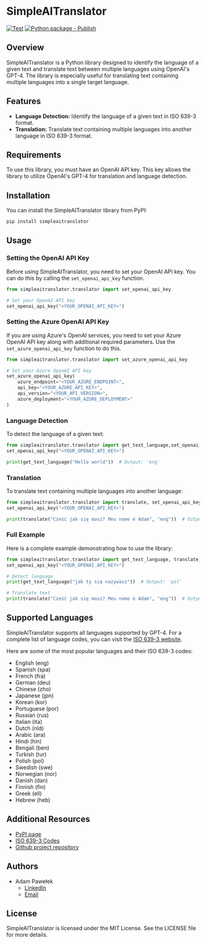 # SimpleAITranslator
[![Test](https://github.com/adam-pawelek/SimpleAITranslator/actions/workflows/test.yml/badge.svg)](https://github.com/adam-pawelek/SimpleAITranslator/actions/workflows/test.yml)
[![Python package - Publish](https://github.com/adam-pawelek/SimpleAITranslator/actions/workflows/publish.yml/badge.svg)](https://github.com/adam-pawelek/SimpleAITranslator/actions/workflows/publish.yml)
## Overview

SimpleAITranslator is a Python library designed to identify the language of a given text and translate text between multiple languages using OpenAI's GPT-4. The library is especially useful for translating text containing multiple languages into a single target language.

## Features

- **Language Detection:** Identify the language of a given text in ISO 639-3 format.
- **Translation:** Translate text containing multiple languages into another language in ISO 639-3 format.

## Requirements

To use this library, you must have an OpenAI API key. This key allows the library to utilize OpenAI's GPT-4 for translation and language detection.



## Installation

You can install the SimpleAITranslator library from PyPI:

```bash
pip install simpleaitranslator
```

## Usage

### Setting the OpenAI API Key

Before using SimpleAITranslator, you need to set your OpenAI API key. You can do this by calling the `set_openai_api_key` function.

```python
from simpleaitranslator.translator import set_openai_api_key

# Set your OpenAI API key
set_openai_api_key("<YOUR_OPENAI_API_KEY>")
```

### Setting the Azure OpenAI API Key

If you are using Azure's OpenAI services, you need to set your Azure OpenAI API key along with additional required parameters. Use the `set_azure_openai_api_key` function to do this.

```python
from simpleaitranslator.translator import set_azure_openai_api_key

# Set your Azure OpenAI API key
set_azure_openai_api_key(
    azure_endpoint="<YOUR_AZURE_ENDPOINT>",
    api_key="<YOUR_AZURE_API_KEY>",
    api_version="<YOUR_API_VERSION>",
    azure_deployment="<YOUR_AZURE_DEPLOYMENT>"
)
```


### Language Detection

To detect the language of a given text:

```python
from simpleaitranslator.translator import get_text_language,set_openai_api_key
set_openai_api_key("<YOUR_OPENAI_API_KEY>")

print(get_text_language("Hello world"))  # Output: 'eng'
```

### Translation

To translate text containing multiple languages into another language:

```python
from simpleaitranslator.translator import translate, set_openai_api_key
set_openai_api_key("<YOUR_OPENAI_API_KEY>")

print(translate("Cześć jak się masz? Meu nome é Adam", "eng"))  # Output: "Hello how are you? My name is Adam"
```


### Full Example

Here is a complete example demonstrating how to use the library:

```python
from simpleaitranslator.translator import get_text_language, translate, set_openai_api_key
set_openai_api_key("<YOUR_OPENAI_API_KEY>")

# Detect language
print(get_text_language("jak ty się nazywasz"))  # Output: 'pol'

# Translate text
print(translate("Cześć jak się masz? Meu nome é Adam", "eng"))  # Output: "Hello how are you? My name is Adam"
```

## Supported Languages

SimpleAITranslator supports all languages supported by GPT-4. For a complete list of language codes, you can visit the [ISO 639-3 website](https://iso639-3.sil.org/code_tables/639/data).

Here are some of the most popular languages and their ISO 639-3 codes:

- English (eng)
- Spanish (spa)
- French (fra)
- German (deu)
- Chinese (zho)
- Japanese (jpn)
- Korean (kor)
- Portuguese (por)
- Russian (rus)
- Italian (ita)
- Dutch (nld)
- Arabic (ara)
- Hindi (hin)
- Bengali (ben)
- Turkish (tur)
- Polish (pol)
- Swedish (swe)
- Norwegian (nor)
- Danish (dan)
- Finnish (fin)
- Greek (ell)
- Hebrew (heb)

## Additional Resources

- [PyPI page](https://pypi.org/project/simpleaitranslator/)
- [ISO 639-3 Codes](https://iso639-3.sil.org/code_tables/639/data)
- [Github project repository](https://github.com/adam-pawelek/SimpleAITranslator)

## Authors
- Adam Pawełek  
  - [LinkedIn](https://www.linkedin.com/in/adam-roman-pawelek/)  
  - [Email](mailto:adam.pwk@outlook.com)
  


## License

SimpleAITranslator is licensed under the MIT License. See the LICENSE file for more details.


